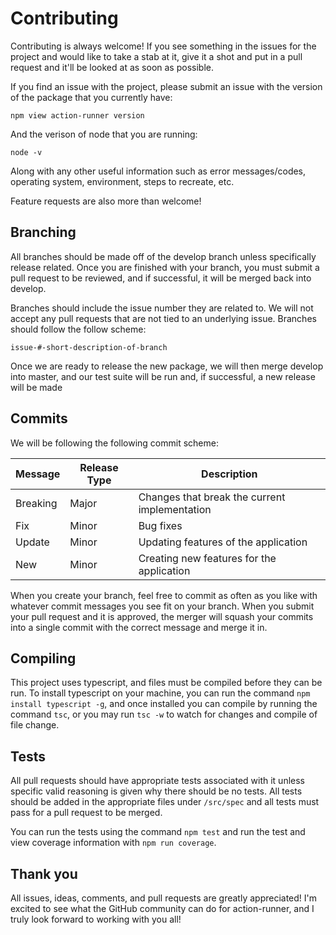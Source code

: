# Contributing

Contributing is always welcome! If you see something in the issues for the project and would like to take a stab at it, give it a shot and put in a pull request and it'll be looked at as soon as possible.

If you find an issue with the project, please submit an issue with the version of the package that you currently have:

`npm view action-runner version`

And the verison of node that you are running:

`node -v`

Along with any other useful information such as error messages/codes, operating system, environment, steps to recreate, etc.

Feature requests are also more than welcome!

## Branching

All branches should be made off of the develop branch unless specifically release related. Once you are finished with your branch, you must submit a pull request to be reviewed, and if successful, it will be merged back into develop.

Branches should include the issue number they are related to. We will not accept any pull requests that are not tied to an underlying issue. Branches should follow the follow scheme:

`issue-#-short-description-of-branch`

Once we are ready to release the new package, we will then merge develop into master, and our test suite will be run and, if successful, a new release will be made

## Commits

We will be following the following commit scheme:

| Message  | Release Type | Description                                   | 
|----------|--------------|-----------------------------------------------|
| Breaking | Major        | Changes that break the current implementation |
| Fix      | Minor        | Bug fixes                                     | 
| Update   | Minor        | Updating features of the application          |
| New      | Minor        | Creating new features for the application     |

When you create your branch, feel free to commit as often as you like with whatever commit messages you see fit on your branch. When you submit your pull request and it is approved, the merger will squash your commits into a single commit with the correct message and merge it in.

## Compiling

This project uses typescript, and files must be compiled before they can be run. To install typescript on your machine, you can run the command `npm install typescript -g`, and once installed you can compile by running the command `tsc`, or you may run `tsc -w` to watch for changes and compile of file change.

## Tests

All pull requests should have appropriate tests associated with it unless specific valid reasoning is given why there should be no tests. All tests should be added in the appropriate files under `/src/spec` and all tests must pass for a pull request to be merged.

You can run the tests using the command `npm test` and run the test and view coverage information with `npm run coverage`.

## Thank you

All issues, ideas, comments, and pull requests are greatly appreciated! I'm excited to see what the GitHub community can do for action-runner, and I truly look forward to working with you all!